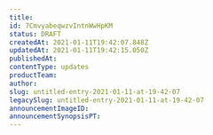 ```yaml
---
title: 
id: 7CmvyabeqwzvIntnWwHpKM
status: DRAFT
createdAt: 2021-01-11T19:42:07.848Z
updatedAt: 2021-01-11T19:42:15.050Z
publishedAt: 
contentType: updates
productTeam: 
author: 
slug: untitled-entry-2021-01-11-at-19-42-07
legacySlug: untitled-entry-2021-01-11-at-19-42-07
announcementImageID: 
announcementSynopsisPT: 
---
```



